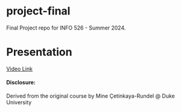 # project-final

Final Project repo for INFO 526 - Summer 2024.

# Presentation

[Video Link](https://arizona.hosted.panopto.com/Panopto/Pages/Viewer.aspx?id=a8b3fdbf-bc67-4f66-aa08-b1990179600f&start=0)

#### Disclosure:

Derived from the original course by Mine Çetinkaya-Rundel \@ Duke University
